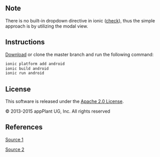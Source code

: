 ## Note
There is no built-in dropdown directive in ionic ([check][trelo]), thus the simple approach is by utilizing the modal view.


## Instructions
[Download][zip] or clone the master branch and run the following command:

```bash
ionic platform add android
ionic build android
ionic run android
```

## License

This software is released under the [Apache 2.0 License][apache2_license].

© 2013-2015 appPlant UG, Inc. All rights reserved

## References
[Source 1][sourcea]

[Source 2][sourceb]

[cordova]: https://cordova.apache.org
[sourcea]: https://github.com/scientech-com-ua/ionicDropdown
[sourceb]: http://jesusjzp.github.io/blog/2014/06/05/ng-select-example/
[zip]: https://github.com/kadekParwanta/ionic_dropdown_example/archive/master.zip
[apache2_license]: http://opensource.org/licenses/Apache-2.0
[trelo]: https://trello.com/c/REkt9bLi/4-dropdown-menu